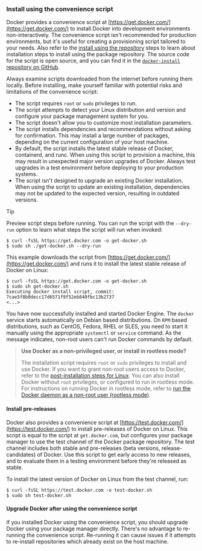 ### Install using the convenience script

Docker provides a convenience script at
[https://get.docker.com/](https://get.docker.com/) to install Docker into
development environments non-interactively. The convenience script isn't
recommended for production environments, but it's useful for creating a
provisioning script tailored to your needs. Also refer to the
[install using the repository](#install-using-the-repository) steps to learn
about installation steps to install using the package repository. The source code
for the script is open source, and you can find it in the
[`docker-install` repository on GitHub](https://github.com/docker/docker-install).

<!-- prettier-ignore -->
Always examine scripts downloaded from the internet before running them locally.
Before installing, make yourself familiar with potential risks and limitations
of the convenience script:

- The script requires `root` or `sudo` privileges to run.
- The script attempts to detect your Linux distribution and version and
  configure your package management system for you.
- The script doesn't allow you to customize most installation parameters.
- The script installs dependencies and recommendations without asking for
  confirmation. This may install a large number of packages, depending on the
  current configuration of your host machine.
- By default, the script installs the latest stable release of Docker,
  containerd, and runc. When using this script to provision a machine, this may
  result in unexpected major version upgrades of Docker. Always test upgrades in
  a test environment before deploying to your production systems.
- The script isn't designed to upgrade an existing Docker installation. When
  using the script to update an existing installation, dependencies may not be
  updated to the expected version, resulting in outdated versions.

> [!TIP]
>
> Preview script steps before running. You can run the script with the `--dry-run` option to learn what steps the
> script will run when invoked:
>
> ```console
> $ curl -fsSL https://get.docker.com -o get-docker.sh
> $ sudo sh ./get-docker.sh --dry-run
> ```

This example downloads the script from
[https://get.docker.com/](https://get.docker.com/) and runs it to install the
latest stable release of Docker on Linux:

```console
$ curl -fsSL https://get.docker.com -o get-docker.sh
$ sudo sh get-docker.sh
Executing docker install script, commit: 7cae5f8b0decc17d6571f9f52eb840fbc13b2737
<...>
```

You have now successfully installed and started Docker Engine. The `docker`
service starts automatically on Debian based distributions. On `RPM` based
distributions, such as CentOS, Fedora, RHEL or SLES, you need to start it
manually using the appropriate `systemctl` or `service` command. As the message
indicates, non-root users can't run Docker commands by default.

> **Use Docker as a non-privileged user, or install in rootless mode?**
>
> The installation script requires `root` or `sudo` privileges to install and
> use Docker. If you want to grant non-root users access to Docker, refer to the
> [post-installation steps for Linux](/engine/install/linux-postinstall/#manage-docker-as-a-non-root-user).
> You can also install Docker without `root` privileges, or configured to run in
> rootless mode. For instructions on running Docker in rootless mode, refer to
> [run the Docker daemon as a non-root user (rootless mode)](/engine/security/rootless/).

#### Install pre-releases

Docker also provides a convenience script at
[https://test.docker.com/](https://test.docker.com/) to install pre-releases of
Docker on Linux. This script is equal to the script at `get.docker.com`, but
configures your package manager to use the test channel of the Docker package
repository. The test channel includes both stable and pre-releases (beta
versions, release-candidates) of Docker. Use this script to get early access to
new releases, and to evaluate them in a testing environment before they're
released as stable.

To install the latest version of Docker on Linux from the test channel, run:

```console
$ curl -fsSL https://test.docker.com -o test-docker.sh
$ sudo sh test-docker.sh
```

#### Upgrade Docker after using the convenience script

If you installed Docker using the convenience script, you should upgrade Docker
using your package manager directly. There's no advantage to re-running the
convenience script. Re-running it can cause issues if it attempts to re-install
repositories which already exist on the host machine.
